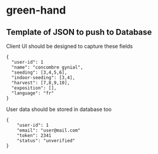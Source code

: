 # green-hand

## Template of JSON to push to Database
Client UI should be designed to capture these fields
```
{
  "user-id": 1
  "name": "concombre gynial",
  "seeding": [3,4,5,6],
  "indoor-seeding": [3,4],
  "harvest": [7,8,9,10],
  "exposition": [],
  "language": "fr"
}
```

User data should be stored in database too
```
{
    "user-id": 1
    "email": "user@mail.com"
    "token": 2341
    "status": "unverified"
}
```